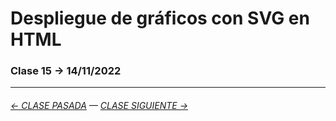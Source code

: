 # Despliegue de gráficos con SVG en HTML

### Clase 15 → 14/11/2022

- - - - - - - - - - -

###### [← CLASE PASADA](https://github.com/profesorfaco/dno075-2022-2/tree/main/clase-13) — [CLASE SIGUIENTE →](https://github.com/profesorfaco/dno075-2022-2/tree/main/clase-15)
